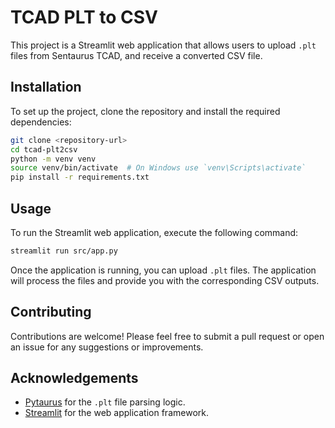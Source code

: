# TCAD PLT to CSV

This project is a Streamlit web application that allows users to upload `.plt` files from Sentaurus TCAD, and receive a converted CSV file.

## Installation

To set up the project, clone the repository and install the required dependencies:

```bash
git clone <repository-url>
cd tcad-plt2csv
python -m venv venv
source venv/bin/activate  # On Windows use `venv\Scripts\activate`
pip install -r requirements.txt
```

## Usage

To run the Streamlit web application, execute the following command:

```bash
streamlit run src/app.py
```

Once the application is running, you can upload `.plt` files. The application will process the files and provide you with the corresponding CSV outputs.

## Contributing

Contributions are welcome! Please feel free to submit a pull request or open an issue for any suggestions or improvements.

## Acknowledgements

- [Pytaurus](https://github.com/thomashirtz/pytaurus/) for the `.plt` file parsing logic.
- [Streamlit](https://streamlit.io/) for the web application framework.
